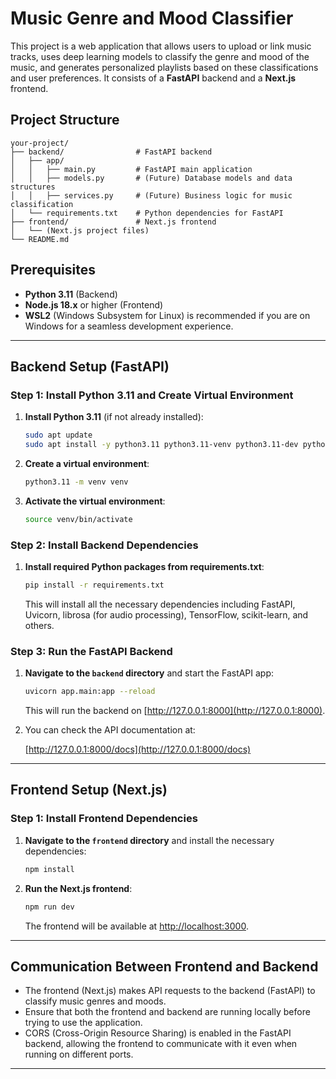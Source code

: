 
# Music Genre and Mood Classifier

This project is a web application that allows users to upload or link music tracks, uses deep learning models to classify the genre and mood of the music, and generates personalized playlists based on these classifications and user preferences. It consists of a **FastAPI** backend and a **Next.js** frontend.

## Project Structure

```
your-project/
├── backend/                # FastAPI backend
│   ├── app/
│   │   ├── main.py         # FastAPI main application
│   │   ├── models.py       # (Future) Database models and data structures
│   │   ├── services.py     # (Future) Business logic for music classification
│   └── requirements.txt    # Python dependencies for FastAPI
├── frontend/               # Next.js frontend
│   └── (Next.js project files)
└── README.md
```

## Prerequisites

- **Python 3.11** (Backend)
- **Node.js 18.x** or higher (Frontend)
- **WSL2** (Windows Subsystem for Linux) is recommended if you are on Windows for a seamless development experience.

---

## Backend Setup (FastAPI)

### Step 1: Install Python 3.11 and Create Virtual Environment

1. **Install Python 3.11** (if not already installed):

   ```bash
   sudo apt update
   sudo apt install -y python3.11 python3.11-venv python3.11-dev python3.11-distutils
   ```

2. **Create a virtual environment**:

   ```bash
   python3.11 -m venv venv
   ```

3. **Activate the virtual environment**:

   ```bash
   source venv/bin/activate
   ```

### Step 2: Install Backend Dependencies

1. **Install required Python packages from requirements.txt**:

   ```bash
   pip install -r requirements.txt
   ```

   This will install all the necessary dependencies including FastAPI, Uvicorn, librosa (for audio processing), TensorFlow, scikit-learn, and others.

### Step 3: Run the FastAPI Backend

1. **Navigate to the `backend` directory** and start the FastAPI app:

   ```bash
   uvicorn app.main:app --reload
   ```

   This will run the backend on [http://127.0.0.1:8000](http://127.0.0.1:8000).

2. You can check the API documentation at:

   [http://127.0.0.1:8000/docs](http://127.0.0.1:8000/docs)

---

## Frontend Setup (Next.js)

### Step 1: Install Frontend Dependencies

1. **Navigate to the `frontend` directory** and install the necessary dependencies:

   ```bash
   npm install
   ```

2. **Run the Next.js frontend**:

   ```bash
   npm run dev
   ```

   The frontend will be available at [http://localhost:3000](http://localhost:3000).

---

## Communication Between Frontend and Backend

- The frontend (Next.js) makes API requests to the backend (FastAPI) to classify music genres and moods.
- Ensure that both the frontend and backend are running locally before trying to use the application.
- CORS (Cross-Origin Resource Sharing) is enabled in the FastAPI backend, allowing the frontend to communicate with it even when running on different ports.

---

